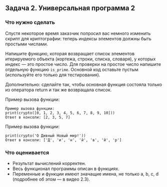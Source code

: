 ## Задача 2. Универсальная программа 2
### Что нужно сделать
Спустя некоторое время заказчик попросил вас немного изменить скрипт для криптографии: 
теперь индексы элементов должны быть простыми числами.

Напишите функцию, которая возвращает список элементов итерируемого объекта 
(кортежа, строки, списка, словаря), у которых индекс — это простое число. 
Для проверки на простое число напишите отдельную функцию `is_prime`. Основной код оставьте пустым 
(используйте его только для тестирования).

Дополнительно: сделайте так, чтобы основная функция состояла только из оператора 
return и так же возвращала список.

Пример вызова функции:

```
Пример вызова функции:
print(crypto([0, 1, 2, 3, 4, 5, 6, 7, 8, 9, 10]))
Ответ в консоли: [2, 3, 5, 7]
```

Пример вызова функции:

```
print(crypto('О Дивный Новый мир!'))
Ответ в консоли: ['Д', 'и', 'н', 'й', 'в', 'й', 'р']
```
### Что оценивается
- Результат вычислений корректен.
- Весь функционал программы описан в функциях.
- Переменные и функции имеют значащие имена, не только a, b, c, d (подробнее об этом — в видео 2.3).


